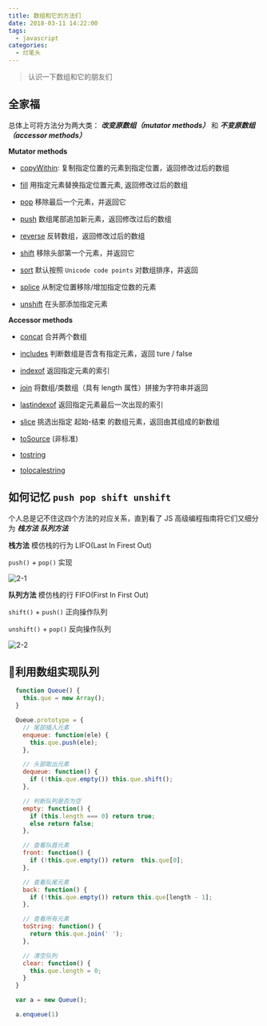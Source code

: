 ```yaml
---
title: 数组和它的方法们
date: 2018-03-11 14:22:00
tags:
  - javascript
categories:
  - 烂笔头
---
```


> 认识一下数组和它的朋友们

<!-- more -->

## 全家福

总体上可将方法分为两大类： ***改变原数组（mutator methods）*** 和 ***不变原数组（accessor methods）***

**Mutator methods**

- [copyWithin](http://devdocs.io/javascript/global_objects/array/copywithin): 复制指定位置的元素到指定位置，返回修改过后的数组

- [fill](http://devdocs.io/javascript/global_objects/array/fill) 用指定元素替换指定位置元素, 返回修改过后的数组

- [pop](http://devdocs.io/javascript/global_objects/array/pop) 移除最后一个元素，并返回它

- [push](http://devdocs.io/javascript/global_objects/array/push) 数组尾部追加新元素，返回修改过后的数组

- [reverse](http://devdocs.io/javascript/global_objects/array/reverse) 反转数组，返回修改过后的数组

- [shift](https://developer.mozilla.org/en-US/docs/Web/JavaScript/Reference/Global_Objects/Array/shift) 移除头部第一个元素，并返回它

- [sort](http://devdocs.io/javascript/global_objects/array/sort) 默认按照 `Unicode code points` 对数组排序，并返回

- [splice](http://devdocs.io/javascript/global_objects/array/splice) 从制定位置移除/增加指定位数的元素

- [unshift](http://devdocs.io/javascript/global_objects/array/unshift) 在头部添加指定元素

**Accessor methods**

- [concat](http://devdocs.io/javascript/global_objects/array/concat) 合并两个数组

- [includes](http://devdocs.io/javascript/global_objects/array/includes) 判断数组是否含有指定元素，返回 ture / false

- [indexof](http://devdocs.io/javascript/global_objects/array/indexof) 返回指定元素的索引

- [join](http://devdocs.io/javascript/global_objects/array/join) 将数组/类数组（具有 length 属性）拼接为字符串并返回

- [lastindexof](http://devdocs.io/javascript/global_objects/array/lastindexof) 返回指定元素最后一次出现的索引

- [slice](http://devdocs.io/javascript/global_objects/array/slice) 挑选出指定 起始-结束 的数组元素，返回由其组成的新数组

- [toSource](https://developer.mozilla.org/en-US/docs/Web/JavaScript/Reference/Global_Objects/Array/toSource) (非标准)

- [tostring](http://devdocs.io/javascript/global_objects/array/tostring)

- [tolocalestring](http://devdocs.io/javascript/global_objects/array/tolocalestring)

## 如何记忆 `push pop shift unshift`

个人总是记不住这四个方法的对应关系，直到看了 JS 高级编程指南将它们又细分为 ***栈方法*** ***队列方法***

**栈方法** 模仿栈的行为 LIFO(Last In Firest Out)

`push()` + `pop()` 实现

![2-1](https://myblog-static.oss-cn-beijing.aliyuncs.com/post-imgs/%E6%95%B0%E7%BB%84%E5%92%8C%E5%AE%83%E7%9A%84%E6%9C%8B%E5%8F%8B%E4%BB%AC/2-1.jpeg?x-oss-process=style/reverse-blogimg-watermark)

**队列方法** 模仿栈的行 FIFO(First In First Out)

`shift()` + `push()` 正向操作队列

`unshift()` + `pop()` 反向操作队列

![2-2](https://myblog-static.oss-cn-beijing.aliyuncs.com/post-imgs/%E6%95%B0%E7%BB%84%E5%92%8C%E5%AE%83%E7%9A%84%E6%9C%8B%E5%8F%8B%E4%BB%AC/2-2.jpeg?x-oss-process=style/reverse-blogimg-watermark)


## 利用数组实现队列

```js
  function Queue() {
    this.que = new Array();
  }

  Queue.prototype = {
    // 尾部插入元素
    enqueue: function(ele) {
      this.que.push(ele);
    },

    // 头部取出元素
    dequeue: function() {
      if (!this.que.empty()) this.que.shift();
    },

    // 判断队列是否为空
    empty: function() {
      if (this.length === 0) return true;
      else return false;
    },

    // 查看队首元素
    front: function() {
      if (!this.que.empty()) return  this.que[0];
    },

    // 查看队尾元素
    back: function() {
      if (!this.que.empty()) return this.que[length - 1];
    },

    // 查看所有元素
    toString: function() {
      return this.que.join(' ');
    },

    // 清空队列
    clear: function() {
      this.que.length = 0;
    }
  }

  var a = new Queue();

  a.enqueue(1)

```





